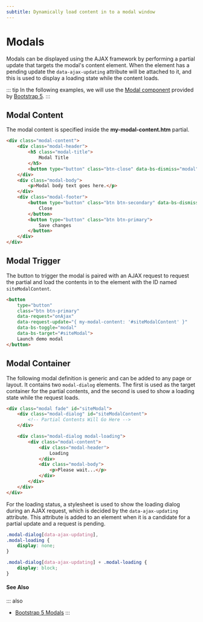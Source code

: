 ```yaml
---
subtitle: Dynamically load content in to a modal window
---
```

# Modals

Modals can be displayed using the AJAX framework by performing a partial update that targets the modal's content element. When the element has a pending update the `data-ajax-updating` attribute will be attached to it, and this is used to display a loading state while the content loads.

::: tip
In the following examples, we will use the [Modal component](https://getbootstrap.com/docs/5.2/components/modal/) provided by [Bootstrap 5](https://getbootstrap.com).
:::

## Modal Content

The modal content is specified inside the **my-modal-content.htm** partial.

```html
<div class="modal-content">
    <div class="modal-header">
        <h5 class="modal-title">
            Modal Title
        </h5>
        <button type="button" class="btn-close" data-bs-dismiss="modal"></button>
    </div>
    <div class="modal-body">
        <p>Modal body text goes here.</p>
    </div>
    <div class="modal-footer">
        <button type="button" class="btn btn-secondary" data-bs-dismiss="modal">
            Close
        </button>
        <button type="button" class="btn btn-primary">
            Save changes
        </button>
    </div>
</div>
```

## Modal Trigger

The button to trigger the modal is paired with an AJAX request to request the partial and load the contents in to the element with the ID named `siteModalContent`.

```html
<button
    type="button"
    class="btn btn-primary"
    data-request="onAjax"
    data-request-update="{ my-modal-content: '#siteModalContent' }"
    data-bs-toggle="modal"
    data-bs-target="#siteModal">
    Launch demo modal
</button>
```

## Modal Container

The following modal definition is generic and can be added to any page or layout. It contains two `modal-dialog` elements. The first is used as the target container for the partial contents, and the second is used to show a loading state while the request loads.

```html
<div class="modal fade" id="siteModal">
    <div class="modal-dialog" id="siteModalContent">
        <!-- Partial Contents Will Go Here -->
    </div>

    <div class="modal-dialog modal-loading">
        <div class="modal-content">
            <div class="modal-header">
                Loading
            </div>
            <div class="modal-body">
                <p>Please wait...</p>
            </div>
        </div>
    </div>
</div>
```

For the loading status, a stylesheet is used to show the loading dialog during an AJAX request, which is decided by the `data-ajax-updating` attribute. This attribute is added to an element when it is a candidate for a partial update and a request is pending.

```css
.modal-dialog[data-ajax-updating],
.modal-loading {
    display: none;
}

.modal-dialog[data-ajax-updating] + .modal-loading {
    display: block;
}
```

#### See Also

::: also
* [Bootstrap 5 Modals](https://getbootstrap.com/docs/5.2/components/modal/)
:::
